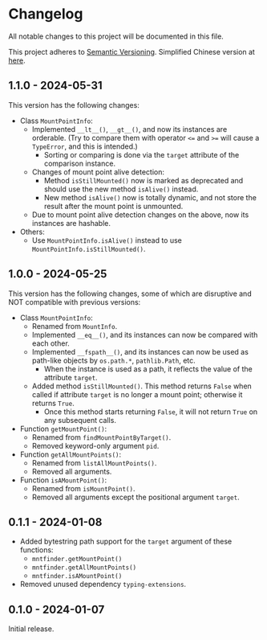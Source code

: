 # Changelog

All notable changes to this project will be documented in this file.

This project adheres to [Semantic Versioning](https://semver.org/spec/v2.0.0.html). Simplified Chinese version at [here](https://semver.org/lang/zh-CN/spec/v2.0.0.html).

## 1.1.0 - 2024-05-31

This version has the following changes:

- Class `MountPointInfo`:
    - Implemented `__lt__()`, `__gt__()`, and now its instances are orderable. (Try to compare them with operator `<=` and `>=` will cause a `TypeError`, and this is intended.)
        - Sorting or comparing is done via the `target` attribute of the comparison instance.
    - Changes of mount point alive detection:
        - Method `isStillMounted()` now is marked as deprecated and should use the new method `isAlive()` instead.
        - New method `isAlive()` now is totally dynamic, and not store the result after the mount point is unmounted.
    - Due to mount point alive detection changes on the above, now its instances are hashable.
- Others:
    - Use `MountPointInfo.isAlive()` instead to use `MountPointInfo.isStillMounted()`.

## 1.0.0 - 2024-05-25

This version has the following changes, some of which are disruptive and NOT compatible with previous versions:

- Class `MountPointInfo`:
    - Renamed from `MountInfo`.
    - Implemented `__eq__()`, and its instances can now be compared with each other.
    - Implemented `__fspath__()`, and its instances can now be used as path-like objects by `os.path.*`, `pathlib.Path`, etc.
        - When the instance is used as a path, it reflects the value of the attribute `target`.
    - Added method `isStillMounted()`. This method returns `False` when called if attribute `target` is no longer a mount point; otherwise it returns `True`.
        - Once this method starts returning `False`, it will not return `True` on any subsequent calls.
- Function `getMountPoint()`:
    - Renamed from `findMountPointByTarget()`.
    - Removed keyword-only argument `pid`.
- Function `getAllMountPoints()`:
    - Renamed from `listAllMountPoints()`.
    - Removed all arguments.
- Function `isAMountPoint()`:
    - Renamed from `isMountPoint()`.
    - Removed all arguments except the positional argument `target`.

## 0.1.1 - 2024-01-08

- Added bytestring path support for the `target` argument of these functions:
    - `mntfinder.getMountPoint()`
    - `mntfinder.getAllMountPoints()`
    - `mntfinder.isAMountPoint()`
- Removed unused dependency `typing-extensions`.

## 0.1.0 - 2024-01-07

Initial release.
